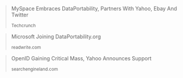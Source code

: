 <blockquote>
	<p>MySpace Embraces DataPortability, Partners With Yahoo, Ebay And Twitter</p>
	<small>Techcrunch</small>
</blockquote>

<blockquote>
	<p>Microsoft Joining DataPortability.org</p>
	<small>readwrite.com</small>
</blockquote>

<blockquote>
	<p>OpenID Gaining Critical Mass, Yahoo Announces Support</p>
	<small>searchengineland.com</small>
</blockquote>
